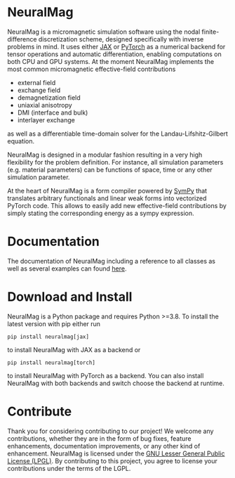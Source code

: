 NeuralMag
=========

NeuralMag is a micromagnetic simulation software using the nodal finite-difference
discretization scheme, designed specifically with inverse problems in mind. It uses either
[JAX](https://jax.readthedocs.io/en/latest/) or [PyTorch](https://pytorch.org/) as a
numerical backend for tensor operations and automatic differentiation, enabling
computations on both CPU and GPU systems. At the moment NeuralMag implements the most
common micromagnetic effective-field contributions 

-   external field
-   exchange field
-   demagnetization field
-   uniaxial anisotropy
-   DMI (interface and bulk)
-   interlayer exchange

as well as a differentiable time-domain solver for the Landau-Lifshitz-Gilbert equation.

NeuralMag is designed in a modular fashion resulting in a very high flexibility for the
problem definition. For instance, all simulation parameters (e.g. material parameters) can
be functions of space, time or any other simulation parameter.

At the heart of NeuralMag is a form compiler powered by [SymPy](https://www.sympy.org/)
that translates arbitrary functionals and linear weak forms into vectorized PyTorch code.
This allows to easily add new effective-field contributions by simply stating the
corresponding energy as a sympy expression.

Documentation
=============

The documentation of NeuralMag including a reference to all classes as well as several
examples can found [here](https://neuralmag.gitlab.io/neuralmag/index.html).


Download and Install
====================

NeuralMag is a Python package and requires Python \>=3.8. To install the latest version
with pip either run

``` {.sourceCode .}
pip install neuralmag[jax]
```

to install NeuralMag with JAX as a backend or

``` {.sourceCode .}
pip install neuralmag[torch]
```

to install NeuralMag with PyTorch as a backend. You can also install NeuralMag with both
backends and switch choose the backend at runtime.


Contribute
==========

Thank you for considering contributing to our project! We welcome any contributions,
whether they are in the form of bug fixes, feature enhancements, documentation
improvements, or any other kind of enhancement. NeuralMag is licensed under the [GNU
Lesser General Public License (LPGL)](https://www.gnu.org/licenses/). By contributing to
this project, you agree to license your contributions under the terms of the LGPL.
